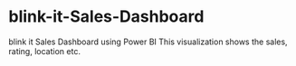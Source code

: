 # blink-it-Sales-Dashboard
blink it Sales Dashboard using Power BI
This visualization shows the sales, rating, location etc.

